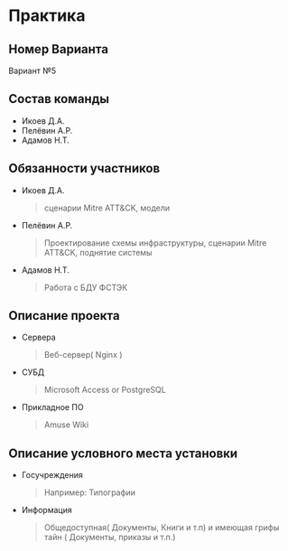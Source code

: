 # Практика

## Номер Варианта
Вариант №5

## Состав команды
- Икоев Д.А.
- Пелёвин А.Р.
- Адамов Н.Т.
  
## Обязанности участников
- Икоев Д.А.
  > сценарии Mitre ATT&CK, модели
- Пелёвин А.Р.
  > Проектирование схемы инфраструктуры, сценарии Mitre ATT&CK, поднятие системы
- Адамов Н.Т.
  >  Работа с БДУ ФСТЭК
  
## Описание проекта
- Сервера
  > Веб-сервер( Nginx )
- СУБД
  > Microsoft Access or PostgreSQL
- Прикладное ПО
  > Amuse Wiki
  
## Описание условного места установки
- Госучреждения
  > Например: Типографии
- Информация
  > Общедоступная( Документы, Книги и т.п) и имеющая грифы тайн ( Документы, приказы и т.п.)
